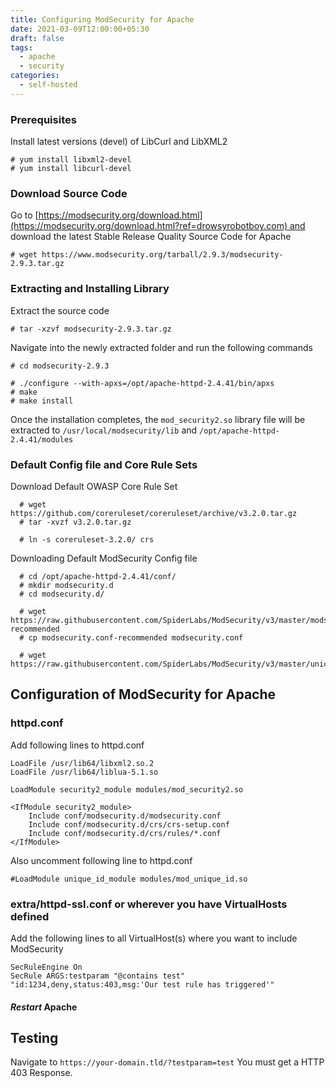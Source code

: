 ```yaml
---
title: Configuring ModSecurity for Apache
date: 2021-03-09T12:00:00+05:30
draft: false
tags:
  - apache
  - security
categories:
  - self-hosted
---
```

### Prerequisites
Install latest versions (devel) of LibCurl and LibXML2

```
# yum install libxml2-devel
# yum install libcurl-devel
```

### Download Source Code
Go to [https://modsecurity.org/download.html](https://modsecurity.org/download.html?ref=drowsyrobotboy.com) and download the latest Stable Release Quality Source Code for Apache

```
# wget https://www.modsecurity.org/tarball/2.9.3/modsecurity-2.9.3.tar.gz
```

### Extracting and Installing Library
Extract the source code

```
# tar -xzvf modsecurity-2.9.3.tar.gz
```

Navigate into the newly extracted folder and run the following commands

```
# cd modsecurity-2.9.3

# ./configure --with-apxs=/opt/apache-httpd-2.4.41/bin/apxs
# make
# make install
```

Once the installation completes, the `mod_security2.so` library file will be extracted to `/usr/local/modsecurity/lib` and `/opt/apache-httpd-2.4.41/modules`

### Default Config file and Core Rule Sets
Download Default OWASP Core Rule Set

```
  # wget https://github.com/coreruleset/coreruleset/archive/v3.2.0.tar.gz
  # tar -xvzf v3.2.0.tar.gz

  # ln -s coreruleset-3.2.0/ crs
```

Downloading Default ModSecurity Config file

```
  # cd /opt/apache-httpd-2.4.41/conf/
  # mkdir modsecurity.d
  # cd modsecurity.d/
  
  # wget https://raw.githubusercontent.com/SpiderLabs/ModSecurity/v3/master/modsecurity.conf-recommended
  # cp modsecurity.conf-recommended modsecurity.conf

  # wget https://raw.githubusercontent.com/SpiderLabs/ModSecurity/v3/master/unicode.mapping
```

## Configuration of ModSecurity for Apache
### httpd.conf
Add following lines to httpd.conf

```
LoadFile /usr/lib64/libxml2.so.2
LoadFile /usr/lib64/liblua-5.1.so

LoadModule security2_module modules/mod_security2.so

<IfModule security2_module>
    Include conf/modsecurity.d/modsecurity.conf
    Include conf/modsecurity.d/crs/crs-setup.conf
    Include conf/modsecurity.d/crs/rules/*.conf
</IfModule>
```

Also uncomment following line to httpd.conf

```
#LoadModule unique_id_module modules/mod_unique_id.so
```

### extra/httpd-ssl.conf or wherever you have VirtualHosts defined
Add the following lines to all VirtualHost(s) where you want to include ModSecurity

```
SecRuleEngine On
SecRule ARGS:testparam "@contains test" "id:1234,deny,status:403,msg:'Our test rule has triggered'"
```
#### _Restart_ Apache
## Testing
Navigate to `https://your-domain.tld/?testparam=test` You must get a HTTP 403 Response.